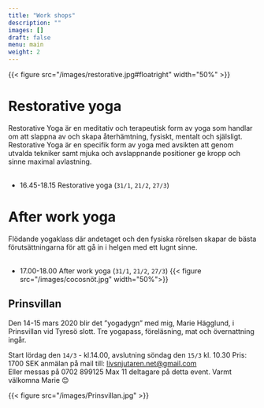 ```yaml
---
title: "Work shops"
description: ""
images: []
draft: false
menu: main
weight: 2
---
```


{{< figure src="/images/restorative.jpg#floatright" width="50%" >}}
# Restorative yoga
Restorative Yoga är en meditativ och terapeutisk form av yoga som handlar om att slappna av och skapa återhämtning, fysiskt, mentalt och själsligt.
Restorative Yoga är en specifik form av yoga med avsikten att genom utvalda tekniker samt mjuka och avslappnande positioner ge kropp och sinne maximal avlastning.
<br><br>
- 16.45-18.15 Restorative yoga (`31/1`, `21/2`, `27/3`)

# After work yoga
Flödande yogaklass där andetaget och den fysiska rörelsen skapar de bästa förutsättningarna för att gå in i helgen med ett lugnt sinne.
<br><br>
- 17.00-18.00 After work yoga (`31/1`, `21/2`, `27/3`)
{{< figure src="/images/cocosnöt.jpg" width="50%">}}

## Prinsvillan
Den 14-15 mars 2020 blir det ”yogadygn” med mig, Marie Hägglund, i Prinsvillan vid Tyresö slott. 
Tre yogapass, föreläsning, mat och övernattning ingår.

Start lördag den `14/3` -  kl.14.00, avslutning söndag den `15/3` kl. 10.30
Pris: 1700 SEK anmälan på mail till:
livsnjutaren.net@gmail.com
<br>
Eller messas på 0702 899125
Max 11 deltagare på detta event.
Varmt välkomna Marie 😊

{{< figure src="/images/Prinsvillan.jpg" >}}
<br><br>

